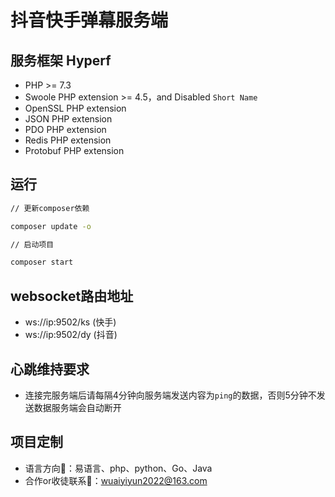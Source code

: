 # 抖音快手弹幕服务端

## 服务框架 Hyperf

 - PHP >= 7.3
 - Swoole PHP extension >= 4.5，and Disabled `Short Name`
 - OpenSSL PHP extension
 - JSON PHP extension
 - PDO PHP extension 
 - Redis PHP extension 
 - Protobuf PHP extension 

## 运行
```bash
// 更新composer依赖

composer update -o

// 启动项目

composer start
```

## websocket路由地址
- ws://ip:9502/ks (快手)
- ws://ip:9502/dy (抖音)

## 心跳维持要求
+ 连接完服务端后请每隔4分钟向服务端发送内容为`ping`的数据，否则5分钟不发送数据服务端会自动断开

## 项目定制
- 语言方向🧭：易语言、php、python、Go、Java
- 合作or收徒联系📮：wuaiyiyun2022@163.com
